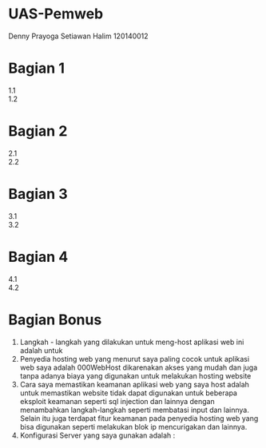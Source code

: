 # UAS-Pemweb
Denny Prayoga Setiawan Halim 120140012 <br>
# Bagian 1
1.1 <br>
1.2 <br>
# Bagian 2
2.1 <br>
2.2 <br>
# Bagian 3
3.1 <br>
3.2 <br>
# Bagian 4
4.1 <br>
4.2 <br>
# Bagian Bonus
1. Langkah - langkah yang dilakukan untuk meng-host aplikasi web ini adalah untuk <br>
2. Penyedia hosting web yang menurut saya paling cocok untuk aplikasi web saya adalah 000WebHost dikarenakan akses yang mudah dan juga tanpa adanya biaya yang digunakan untuk melakukan hosting website<br>
3. Cara saya memastikan keamanan aplikasi web yang saya host adalah untuk memastikan website tidak dapat digunakan untuk beberapa eksploit keamanan seperti sql injection dan lainnya dengan menambahkan langkah-langkah seperti membatasi input dan lainnya. Selain itu juga terdapat fitur keamanan pada penyedia hosting web yang bisa digunakan seperti melakukan blok ip mencurigakan dan lainnya. <br>
4. Konfigurasi Server yang saya gunakan adalah : <br>
